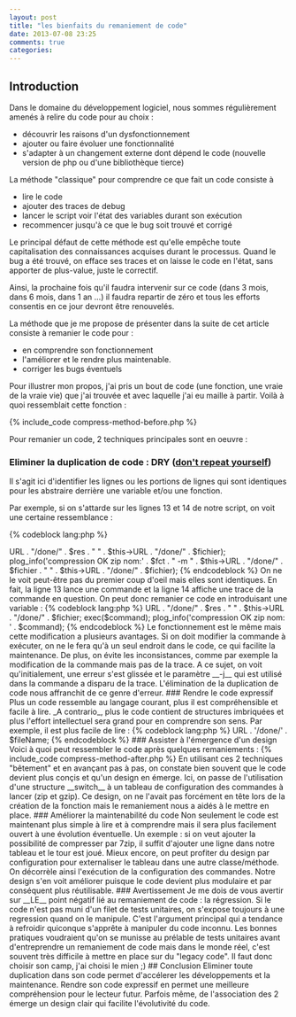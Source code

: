 ```yaml
---
layout: post
title: "les bienfaits du remaniement de code"
date: 2013-07-08 23:25
comments: true
categories: 
---
```


## Introduction
Dans le domaine du développement logiciel, nous sommes régulièrement amenés à relire du code pour au choix :

* découvrir les raisons d'un dysfonctionnement
* ajouter ou faire évoluer une fonctionnalité
* s'adapter à un changement externe dont dépend le code (nouvelle version de php ou d'une bibliothèque tierce)

La méthode "classique" pour comprendre ce que fait un code consiste à

* lire le code
* ajouter des traces de debug
* lancer le script voir l'état des variables durant son exécution
* recommencer jusqu'à ce que le bug soit trouvé et corrigé

Le principal défaut de cette méthode est qu'elle empêche toute capitalisation des connaissances acquises
durant le processus.
Quand le bug a été trouvé, on efface ses traces et on laisse le code en l'état, sans apporter de plus-value, juste
le correctif.

Ainsi, la prochaine fois qu'il faudra intervenir sur ce code (dans 3 mois, dans 6 mois, dans 1 an ...)
il faudra repartir de zéro et tous les efforts consentis en ce jour devront être renouvelés.

La méthode que je me propose de présenter dans la suite de cet article consiste à remanier le code pour :

* en comprendre son fonctionnement
* l'améliorer et le rendre plus maintenable.
* corriger les bugs éventuels

Pour illustrer mon propos, j'ai pris un bout de code (une fonction, une vraie de la vraie vie) que j'ai trouvée
et avec laquelle j'ai eu maille à partir. Voilà à quoi ressemblait cette fonction :

{% include_code compress-method-before.php %}

Pour remanier un code, 2 techniques principales sont en oeuvre :
### Eliminer la duplication de code : DRY ([don't repeat yourself](http://c2.com/cgi/wiki?DontRepeatYourself))
Il s'agit ici d'identifier les lignes ou les portions de lignes qui sont identiques pour les abstraire
derrière une variable et/ou une fonction.

Par exemple, si on s'attarde sur les lignes 13 et 14 de notre script, on voit une certaine ressemblance :

{% codeblock lang:php %}
<?php
exec($fct . " -m -j " . $this->URL . "/done/" . $res . " " . $this->URL . "/done/" . $fichier);
plog_info('compression OK zip nom:' . $fct . " -m " . $this->URL . "/done/" . $fichier . " " . $this->URL . "/done/" . $fichier);
{% endcodeblock %}

On ne le voit peut-être pas du premier coup d'oeil mais elles sont identiques. En fait, la ligne 13 lance une commande
et la ligne 14 affiche une trace de la commande en question.

On peut donc remanier ce code en introduisant une variable :

{% codeblock lang:php %}
<?php
$command = $fct . " -m -j " . $this->URL . "/done/" . $res . " " . $this->URL . "/done/" . $fichier;
exec($command);
plog_info('compression OK zip nom: ' . $command);
{% endcodeblock %}

Le fonctionnement est le même mais cette modification a plusieurs avantages. Si on doit modifier la commande à
exécuter, on ne le fera qu'à un seul endroit dans le code, ce qui facilite la maintenance.

De plus, on évite les inconsistances, comme par exemple la modification de la commande mais pas de la trace. A ce
sujet, on voit qu'initialement, une erreur s'est glissée et le paramètre __-j__ qui est utilisé dans la commande
a disparu de la trace.

L'élimination de la duplication de code nous affranchit de ce genre d'erreur.

### Rendre le code expressif
Plus un code ressemble au langage courant, plus il est compréhensible et facile à lire. _A contrario_, plus le code
contient de structures imbriquées et plus l'effort intellectuel sera grand pour en comprendre son sens.

Par exemple, il est plus facile de lire :

{% codeblock lang:php %}
<?php
if ($isZipCommandExist) {
    doSomethingSmart();
}
{% endcodeblock %}

que

{% codeblock lang:php %}
<?php
if (!$isZipCommandNotAvailable) {
	doSomethingSmart();
}
{% endcodeblock %}

Si on veut pouvoir revenir sur son code pour le modifier, il faut s'efforcer de le rendre le plus expressif possible.
Dans notre exemple, on pourra créer des variables intermédiaires avec des noms explicites.

{% codeblock lang:php %}
<?php
$pathToFile = $this->URL . '/done/' . $fileName;
{% endcodeblock %}

### Assister à l'émergence d'un design
Voici à quoi peut ressembler le code après quelques remaniements :
{% include_code compress-method-after.php %}

En utilisant ces 2 techniques "bêtement" et en avançant pas à pas, on constate bien souvent que le code devient
plus conçis et qu'un design en émerge.

Ici, on passe de l'utilisation d'une structure __switch__ à un tableau de configuration des commandes à lancer
(zip et gzip).

Ce design, on ne l'avait pas forcément en tête lors de la création de la fonction mais le remaniement nous a aidés
à le mettre en place.

### Améliorer la maintenabilité du code
Non seulement le code est maintenant plus simple à lire et à comprendre mais il sera plus facilement ouvert
à une évolution éventuelle.

Un exemple : si on veut ajouter la possibilité de compresser par 7zip, il suffit d'ajouter une ligne dans notre
tableau et le tour est joué. Mieux encore, on peut profiter du design par configuration pour externaliser le tableau
dans une autre classe/méthode.

On décorrèle ainsi l'exécution de la configuration des commandes. Notre design s'en voit améliorer puisque le code
devient plus modulaire et par conséquent plus réutilisable.

### Avertissement
Je me dois de vous avertir sur __LE__ point négatif lié au remaniement de code : la régression.

Si le code n'est pas muni d'un filet de tests unitaires, on s'expose toujours à une regression quand on le manipule.
C'est l'argument principal qui a tendance à refroidir quiconque s'apprête à manipuler du code inconnu.
Les bonnes pratiques voudraient qu'on se munisse au prélable de tests unitaires avant d'entreprendre un remaniement
de code mais dans le monde réel, c'est souvent très difficile à mettre en place sur du "legacy code".

Il faut donc choisir son camp, j'ai choisi le mien ;)

## Conclusion
Eliminer toute duplication dans son code permet d'accélerer les développements et la maintenance.
Rendre son code expressif en permet une meilleure compréhension pour le lecteur futur.
Parfois même, de l'association des 2 émerge un design clair qui facilite l'évolutivité du code.
